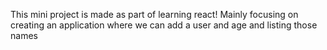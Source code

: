 This mini project is made as part of learning react!
Mainly focusing on creating an application where we can add a user and age and listing those names

